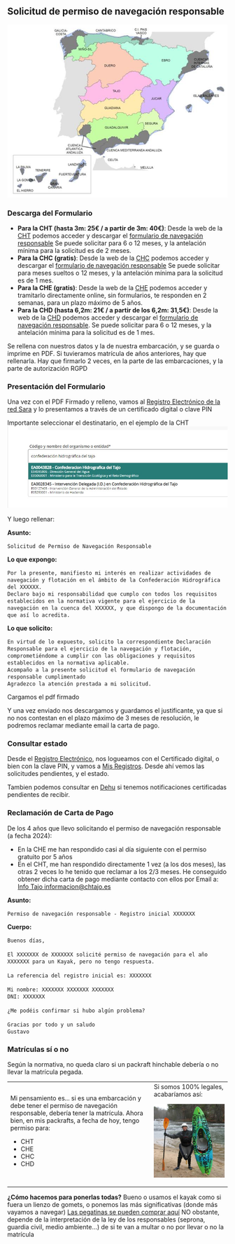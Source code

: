 ## Solicitud de permiso de navegación responsable

![](./images/spain.png)

### Descarga del Formulario

* **Para la CHT (hasta 3m: 25€ / a partir de 3m: 40€)**: Desde la web de la [CHT](https://www.chtajo.es/Servicios/Tramitaciones/Paginas/procedimientos/navegacion.aspx) podemos acceder y descargar el [formulario de navegación responsable](https://www.chtajo.es/Servicios/Tramitaciones/Documents/Declara_Resp/DR_Impreso_Completo.pdf) Se puede solicitar para 6 o 12 meses, y la antelación mínima para la solicitud es de 2 meses.
* **Para la CHC (gratis)**: Desde la web de la [CHC](https://www.chcantabrico.es/servicios/navegacion-y-flotacion) podemos acceder y descargar el [formulario de navegación responsable](https://www.chcantabrico.es/documents/20143/406489/20200508_modelo_declaracion_responsable.pdf/354a99f4-8079-f91e-8421-188a3b759ba3) Se puede solicitar para meses sueltos o 12 meses, y la antelación mínima para la solicitud es de 1 mes.
* **Para la CHE (gratis)**: Desde la web de la [CHE](https://sede.miteco.gob.es/portal/site/seMITECO/ficha-procedimiento?procedure_suborg_responsable=3&boton=Ver+m%C3%A1s&procedure_id=253&by=theme) podemos acceder y tramitarlo directamente online, sin formularios, te responden en 2 semanas, para un plazo máximo de 5 años.
* **Para la CHD (hasta 6,2m: 21€ / a partir de los 6,2m: 31,5€)**: Desde la web de la [CHD](https://sede.miteco.gob.es/portal/site/seMITECO/ficha-procedimiento?procedure_suborg_responsable=2&boton=Ver+m%C3%A1s&procedure_id=253&by=theme) podemos acceder y descargar el [formulario de navegación responsable](https://www.chduero.es/documents/20126/602521/2023_04%20-%20DECLARACION%20RESPONSABLE%20NAVEGACION_.pdf/eb14cfad-d6c4-5ae8-9a81-029deea74d21). Se puede solicitar para 6 o 12 meses, y la antelación mínima para la solicitud es de 1 mes.

Se rellena con nuestros datos y la de nuestra embarcación, y se guarda o imprime en PDF. Si tuvieramos matrícula de años anteriores, hay que rellenarla. Hay que firmarlo 2 veces, en la parte de las embarcaciones, y la parte de autorización RGPD

### Presentación del Formulario

Una vez con el PDF Firmado y relleno, vamos al [Registro Electrónico de la red Sara](https://rec.redsara.es/registro/action/are/acceso.do) y lo presentamos a través de un certificado digital o clave PIN

Importante seleccionar el destinatario, en el ejemplo de la CHT
![](../misc/images/cht-permisos01.jpg)

Y luego rellenar:

**Asunto:**
```
Solicitud de Permiso de Navegación Responsable
```

**Lo que expongo:**
```
Por la presente, manifiesto mi interés en realizar actividades de navegación y flotación en el ámbito de la Confederación Hidrográfica del XXXXXX.
Declaro bajo mi responsabilidad que cumplo con todos los requisitos establecidos en la normativa vigente para el ejercicio de la navegación en la cuenca del XXXXXX, y que dispongo de la documentación que así lo acredita.
```

**Lo que solicito:**
```
En virtud de lo expuesto, solicito la correspondiente Declaración Responsable para el ejercicio de la navegación y flotación, comprometiéndome a cumplir con las obligaciones y requisitos establecidos en la normativa aplicable.
Acompaño a la presente solicitud el formulario de navegación responsable cumplimentado
Agradezco la atención prestada a mi solicitud.
```

Cargamos el pdf firmado

Y una vez enviado nos descargamos y guardamos el justificante, ya que si no nos contestan en el plazo máximo de 3 meses de resolución, le podremos reclamar mediante email la carta de pago.

### Consultar estado

Desde el [Registro Electrónico](https://rec.redsara.es/registro/action/are/acceso.do), nos logueamos con el Certificado digital, o bien con la clave PIN, y vamos a [Mis Registros](https://reg.redsara.es/list). Desde ahí vemos las solicitudes pendientes, y el estado.

Tambien podemos consultar en [Dehu](https://dehu.redsara.es/notificaciones-pendientes) si tenemos notificaciones certificadas pendientes de recibir.

### Reclamación de Carta de Pago

De los 4 años que llevo solicitando el permiso de navegación responsable (a fecha 2024):
* En la CHE me han respondido casi al día siguiente con el permiso gratuito por 5 años
* En el CHT, me han respondido directamente 1 vez (a los dos meses), las otras 2 veces lo he tenido que reclamar a los 2/3 meses. He conseguido obtener dicha carta de pago mediante contacto con ellos por Email a: [Info Tajo <informacion@chtajo.es>](mailto:informacion@chtajo.es)

**Asunto:**
```
Permiso de navegación responsable - Registro inicial XXXXXXX
```

**Cuerpo:** 
```
Buenos días,

El XXXXXXX de XXXXXXX solicité permiso de navegación para el año XXXXXXX para un Kayak, pero no tengo respuesta. 

La referencia del registro inicial es: XXXXXXX 

Mi nombre: XXXXXXX XXXXXXX XXXXXXX
DNI: XXXXXXX 

¿Me podéis confirmar si hubo algún problema? 

Gracias por todo y un saludo
Gustavo
```

### Matrículas sí o no
Según la normativa, no queda claro si un packraft hinchable debería o no llevar la matrícula pegada.

<table>
<tr>
<td>Mi pensamiento es... si es una embarcación y debe tener el permiso de navegación responsable, debería tener la matrícula. Ahora bien, en mis packrafts, a fecha de hoy, tengo permiso para:

* CHT
* CHE
* CHC
* CHD

<td>
Si somos 100% legales, acabaríamos así:

![](../misc/images/legales.jpg)
</table>

**¿Cómo hacemos para ponerlas todas?**
Bueno o usamos el kayak como si fuera un lienzo de gomets, o ponemos las más significativas (donde más vayamos a navegar)
[Las pegatinas se pueden comprar aquí](https://www.matriculasdebarcos.com/producto/matriculas-confederacion-hidrografica/)
NO obstante, depende de la interpretación de la ley de los responsables (seprona, guardia civil, medio ambiente...) de si te van a multar o no por llevar o no la matrícula
